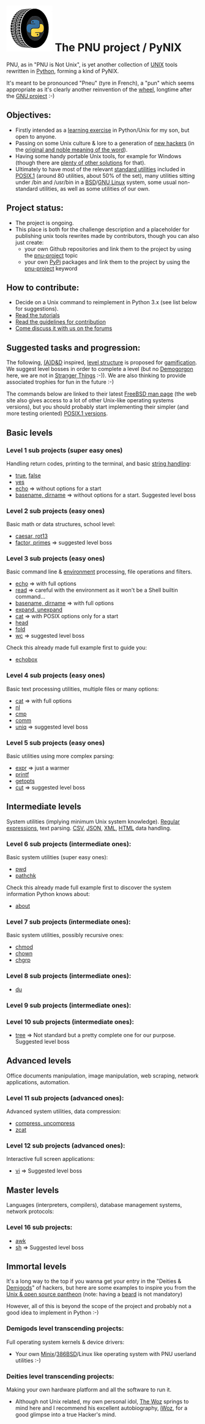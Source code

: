# ![PNU logo](/_images/pnu-logo-small.png) The PNU project / PyNIX 
PNU, as in "PNU is Not Unix", is yet another collection of [UNIX](https://en.wikipedia.org/wiki/Unix) tools rewritten in [Python](https://www.python.org/), forming a kind of PyNIX.

It's meant to be pronounced "Pneu" (tyre in French), a "pun" which seems appropriate as it's clearly another reinvention of the [wheel](http://www.catb.org/jargon/html/W/wheel.html), longtime after the [GNU project](https://www.gnu.org/gnu/thegnuproject.en.html) :-)

## Objectives:
* Firstly intended as a [learning exercise](https://github.com/topics/learning-exercise) in Python/Unix for my son, but open to anyone.
* Passing on some Unix culture & lore to a generation of [new hackers](http://www.catb.org/~esr/jargon/) (in the [original and noble meaning of the word](http://www.catb.org/~esr/jargon/html/H/hacker.html)).
* Having some handy portable Unix tools, for example for Windows (though there are [plenty of other solutions](https://github.com/HubTou/PNU/wiki/Wilderness-Survival-Guide) for that).
* Ultimately to have most of the relevant [standard utilities](https://pubs.opengroup.org/onlinepubs/9699919799/idx/utilities.html) included in [POSIX.1](https://pubs.opengroup.org/onlinepubs/9699919799/nframe.html) (around 80 utilities, about 50% of the set), many utilities sitting under /bin and /usr/bin in a [BSD](https://en.wikipedia.org/wiki/Berkeley_Software_Distribution)/[GNU Linux](https://en.wikipedia.org/wiki/Linux) system, some usual non-standard utilities, as well as some utilities of our own.

## Project status:
* The project is ongoing.
* This place is both for the challenge description and a placeholder for publishing unix tools rewrites made by contributors, though you can also just create:
  * your own Github repositories and link them to the project by using the [pnu-project](https://github.com/topics/pnu-project) topic
  * your own [PyPi](https://pypi.org/) packages and link them to the project by using the [pnu-project](https://pypi.org/search/?q=pnu-project) keyword

## How to contribute:
* Decide on a Unix command to reimplement in Python 3.x (see list below for suggestions).
* [Read the tutorials](https://github.com/HubTou/PNU/blob/main/_demos/README.md)
* [Read the guidelines for contribution](https://github.com/HubTou/PNU/wiki/The-Player's-Handbook)
* [Come discuss it with us on the forums](https://github.com/HubTou/PNU/discussions)

## Suggested tasks and progression:
The following, [(A)D&D](https://en.wikipedia.org/wiki/Dungeons_%26_Dragons) inspired, [level structure](https://github.com/HubTou/PNU/discussions/2) is proposed for [gamification](https://en.wikipedia.org/wiki/Gamification).
We suggest level bosses in order to complete a level (but no [Demogorgon](https://en.wikipedia.org/wiki/Demogorgon#Dungeons_&_Dragons) here, we are not in [Stranger Things](https://en.wikipedia.org/wiki/Stranger_Things) :-)).
We are also thinking to provide associated trophies for fun in the future :-)

The commands below are linked to their latest [FreeBSD man page](https://www.freebsd.org/cgi/man.cgi) (the web site also gives access to a lot of other Unix-like operating systems versions), but you should probably start implementing their simpler (and more testing oriented) [POSIX.1 versions](https://pubs.opengroup.org/onlinepubs/9699919799/idx/utilities.html).

## Basic levels
### Level 1 sub projects (super easy ones)
Handling return codes, printing to the terminal, and basic [string handling](https://docs.python.org/3/library/string.html):
* [true](https://www.freebsd.org/cgi/man.cgi?query=true), [false](https://www.freebsd.org/cgi/man.cgi?query=false)
* [yes](https://www.freebsd.org/cgi/man.cgi?query=yes)
* [echo](https://www.freebsd.org/cgi/man.cgi?query=echo) => without options for a start
* [basename, dirname](https://www.freebsd.org/cgi/man.cgi?query=basename) => without options for a start. Suggested level boss

### Level 2 sub projects (easy ones)
Basic math or data structures, school level:
* [caesar, rot13](https://www.freebsd.org/cgi/man.cgi?query=caesar)
* [factor, primes](https://www.freebsd.org/cgi/man.cgi?query=factor) => suggested level boss

### Level 3 sub projects (easy ones)
Basic command line & [environment](https://www.freebsd.org/cgi/man.cgi?query=environ) processing, file operations and filters.
* [echo](https://www.freebsd.org/cgi/man.cgi?query=echo) => with full options
* [read](https://www.freebsd.org/cgi/man.cgi?query=read) => careful with the environment as it won't be a Shell builtin command...
* [basename, dirname](https://www.freebsd.org/cgi/man.cgi?query=basename) => with full options
* [expand, unexpand](https://www.freebsd.org/cgi/man.cgi?query=expand)
* [cat](https://www.freebsd.org/cgi/man.cgi?query=cat) => with POSIX options only for a start
* [head](https://www.freebsd.org/cgi/man.cgi?query=head)
* [fold](https://www.freebsd.org/cgi/man.cgi?query=fold)
* [wc](https://www.freebsd.org/cgi/man.cgi?query=wc) => suggested level boss

Check this already made full example first to guide you:
* [echobox](https://github.com/HubTou/PNU/tree/main/echobox)

### Level 4 sub projects (easy ones)
Basic text processing utilities, multiple files or many options:
* [cat](https://www.freebsd.org/cgi/man.cgi?query=cat) => with full options
* [nl](https://www.freebsd.org/cgi/man.cgi?query=nl)
* [cmp](https://www.freebsd.org/cgi/man.cgi?query=cmp)
* [comm](https://www.freebsd.org/cgi/man.cgi?query=comm)
* [uniq](https://www.freebsd.org/cgi/man.cgi?query=uniq) => suggested level boss

### Level 5 sub projects (easy ones)
Basic utilities using more complex parsing:
* [expr](https://www.freebsd.org/cgi/man.cgi?query=expr) => just a warmer
* [printf](https://www.freebsd.org/cgi/man.cgi?query=printf)
* [getopts](https://www.freebsd.org/cgi/man.cgi?query=getopts)
* [cut](https://www.freebsd.org/cgi/man.cgi?query=cut) => suggested level boss

## Intermediate levels
System utilities (implying minimum Unix system knowledge).
[Regular expressions](https://docs.python.org/3/library/re.html), text parsing.
[CSV](https://docs.python.org/3/library/csv.html), [JSON](https://docs.python.org/3/library/json.html), [XML](https://docs.python.org/3/library/xml.html), [HTML](https://docs.python.org/3/library/html.html) data handling.

### Level 6 sub projects (intermediate ones):
Basic system utilities (super easy ones):
* [pwd](https://www.freebsd.org/cgi/man.cgi?query=pwd)
* [pathchk](https://www.freebsd.org/cgi/man.cgi?query=pathchk)

Check this already made full example first to discover the system information Python knows about:
* [about](https://github.com/HubTou/about)

### Level 7 sub projects (intermediate ones):
Basic system utilities, possibly recursive ones:
* [chmod](https://www.freebsd.org/cgi/man.cgi?query=chmod)
* [chown](https://www.freebsd.org/cgi/man.cgi?query=chown)
* [chgrp](https://www.freebsd.org/cgi/man.cgi?query=chgrp)

### Level 8 sub projects (intermediate ones):
* [du](https://www.freebsd.org/cgi/man.cgi?query=du)

### Level 9 sub projects (intermediate ones):

### Level 10 sub projects (intermediate ones):
* [tree](http://mama.indstate.edu/users/ice/tree/) => Not standard but a pretty complete one for our purpose. Suggested level boss

## Advanced levels
Office documents manipulation, image manipulation, web scraping, network applications, automation.

### Level 11 sub projects (advanced ones):
Advanced system utilities, data compression:
* [compress, uncompress](https://www.freebsd.org/cgi/man.cgi?query=compress)
* [zcat](https://www.freebsd.org/cgi/man.cgi?query=zcat)

### Level 12 sub projects (advanced ones):
Interactive full screen applications:
* [vi](https://www.freebsd.org/cgi/man.cgi?query=vi) => Suggested level boss

## Master levels
Languages (interpreters, compilers), database management systems, network protocols:

### Level 16 sub projects:
* [awk](https://www.freebsd.org/cgi/man.cgi?query=awk)
* [sh](https://www.freebsd.org/cgi/man.cgi?query=sh) => Suggested level boss

## Immortal levels
It's a long way to the top if you wanna get your entry in the "Deities & [Demigods](http://www.catb.org/jargon/html/D/demigod.html)" of hackers, but here are some examples to inspire you from the [Unix & open source pantheon](https://www.facesofopensource.com/unix/) (note: having a [beard](http://jargonf.org/wiki/barbu) is not mandatory)

However, all of this is beyond the scope of the project and probably not a good idea to implement in Python :-)

### Demigods level transcending projects:
Full operating system kernels & device drivers:
* Your own [Minix](https://en.wikipedia.org/wiki/Minix)/[386BSD](https://en.wikipedia.org/wiki/386BSD)/Linux like operating system with PNU userland utilities :-)

### Deities level transcending projects:
Making your own hardware platform and all the software to run it.
* Although not Unix related, my own personal idol, [The Woz](https://en.wikipedia.org/wiki/Steve_Wozniak) springs to mind here and I recommend his excellent autobiography, [iWoz](https://en.wikipedia.org/wiki/IWoz), for a good glimpse into a true Hacker's mind.
